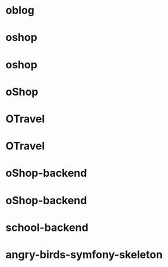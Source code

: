 # oblog
# oshop
# oshop
# oShop
# OTravel
# OTravel
# oShop-backend
# oShop-backend
# school-backend
# angry-birds-symfony-skeleton
